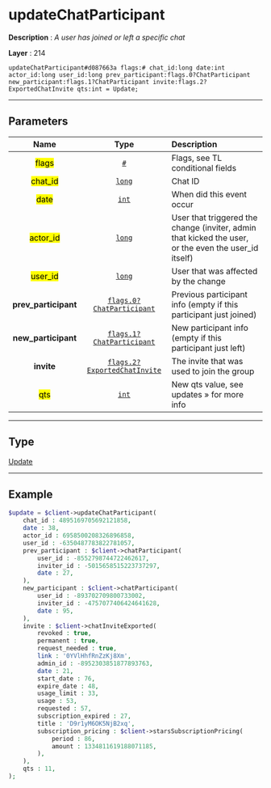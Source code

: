 # updateChatParticipant

**Description** : *A user has joined or left a specific chat*

**Layer** : 214

```tl
updateChatParticipant#d087663a flags:# chat_id:long date:int actor_id:long user_id:long prev_participant:flags.0?ChatParticipant new_participant:flags.1?ChatParticipant invite:flags.2?ExportedChatInvite qts:int = Update;
```

---

## Parameters

| Name | Type | Description |
| :---: | :---: | :--- |
| <mark>flags</mark> | [`#`](type/#) | Flags, see TL conditional fields |
| <mark>chat_id</mark> | [`long`](type/long) | Chat ID |
| <mark>date</mark> | [`int`](type/int) | When did this event occur |
| <mark>actor_id</mark> | [`long`](type/long) | User that triggered the change (inviter, admin that kicked the user, or the even the user_id itself) |
| <mark>user_id</mark> | [`long`](type/long) | User that was affected by the change |
| **prev_participant** | [`flags.0?ChatParticipant`](type/ChatParticipant) | Previous participant info (empty if this participant just joined) |
| **new_participant** | [`flags.1?ChatParticipant`](type/ChatParticipant) | New participant info (empty if this participant just left) |
| **invite** | [`flags.2?ExportedChatInvite`](type/ExportedChatInvite) | The invite that was used to join the group |
| <mark>qts</mark> | [`int`](type/int) | New qts value, see updates » for more info |

---

## Type

[Update](type/Update)

---

## Example

```php
$update = $client->updateChatParticipant(
	chat_id : 4895169705692121858,
	date : 38,
	actor_id : 6958500208326896858,
	user_id : -6350487783822781057,
	prev_participant : $client->chatParticipant(
		user_id : -8552798744722462617,
		inviter_id : -5015658515223737297,
		date : 27,
	),
	new_participant : $client->chatParticipant(
		user_id : -893702709800733002,
		inviter_id : -4757077406424641628,
		date : 95,
	),
	invite : $client->chatInviteExported(
		revoked : true,
		permanent : true,
		request_needed : true,
		link : '0YVlHhfRnZzKj8Xm',
		admin_id : -8952303851877893763,
		date : 21,
		start_date : 76,
		expire_date : 48,
		usage_limit : 33,
		usage : 53,
		requested : 57,
		subscription_expired : 27,
		title : 'D9r1yM6OK5NjB2xq',
		subscription_pricing : $client->starsSubscriptionPricing(
			period : 86,
			amount : 1334811619188071185,
		),
	),
	qts : 11,
);
```